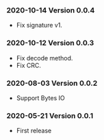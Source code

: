 ### 2020-10-14 Version 0.0.4
* Fix signature v1.

### 2020-10-12 Version 0.0.3
* Fix decode method.
* Fix CRC.

### 2020-08-03 Version 0.0.2
* Support Bytes IO

### 2020-05-21 Version 0.0.1
* First release
